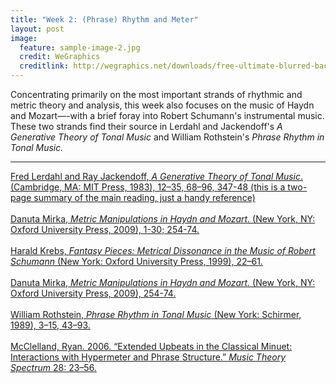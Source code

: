 ```yaml
---
title: "Week 2: (Phrase) Rhythm and Meter"
layout: post
image:
  feature: sample-image-2.jpg
  credit: WeGraphics
  creditlink: http://wegraphics.net/downloads/free-ultimate-blurred-background-pack/
---
```


Concentrating primarily on the  most important strands of rhythmic and metric theory and analysis, this week also focuses on the music of Haydn and Mozart—-with a brief foray into Robert Schumann's instrumental music. These two strands find their source in Lerdahl and Jackendoff's *A Generative Theory of Tonal Music* and William Rothstein's *Phrase Rhythm in Tonal Music.*   

- - -    

[Fred Lerdahl and Ray Jackendoff, *A Generative Theory of Tonal Music*. (Cambridge, MA: MIT Press, 1983), 12–35, 68–96, 347-48 (this is a two-page summary of the main reading, just a handy reference)](https://www.dropbox.com/s/0hlji4k01v3e5df/Lerdahl%20and%20Jackendoff%20-%201983%20-%20A%20Generative%20Theory%20of%20Tonal%20Music.pdf?dl=0) 
<br><br>
[Danuta Mirka, *Metric Manipulations in Haydn and Mozart*. (New York, NY: Oxford University Press, 2009), 1-30; 254-74.](https://www.dropbox.com/s/8h0fs77we8woba2/Mirka%20-%202014%20-%20Metric%20Manipulations%20in%20Haydn%20and%20Mozart%20Chamber%20.pdf?dl=0) 
<br><br>
[Harald Krebs, *Fantasy Pieces: Metrical Dissonance in the Music of Robert Schumann* (New York: Oxford University Press, 1999), 22–61.](https://www.dropbox.com/s/9r0tuscdamaonk6/Krebs%20-%201999%20-%20Fantasy%20Pieces%20Metrical%20Dissonance%20in%20the%20Music%20o.pdf?dl=0) 
<br><br>
[Danuta Mirka, *Metric Manipulations in Haydn and Mozart*. (New York, NY: Oxford University Press, 2009), 254-74.](https://www.dropbox.com/s/8h0fs77we8woba2/Mirka%20-%202014%20-%20Metric%20Manipulations%20in%20Haydn%20and%20Mozart%20Chamber%20.pdf?dl=0) 
<br><br>
[William Rothstein, *Phrase Rhythm in Tonal Music* (New York: Schirmer, 1989), 3–15, 43–93.](https://www.dropbox.com/s/n29f47ts2wrc7c9/Rothstein%20-%201989%20-%20Phrase%20Rhythm%20in%20Tonal%20Music.pdf?dl=0)
<br><br>
[McClelland, Ryan. 2006. “Extended Upbeats in the Classical Minuet: Interactions with Hypermeter and Phrase Structure.” *Music Theory Spectrum* 28: 23–56.](https://www.dropbox.com/s/somyi3zurnokrk9/McClelland%20-%202006%20-%20Extended%20Upbeats%20in%20the%20Classical%20Minuet%20Interact.pdf?dl=0) 
